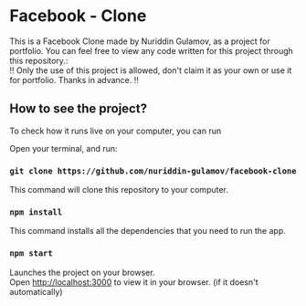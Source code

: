 # Facebook - Clone

This is a Facebook Clone made by Nuriddin Gulamov, as a project for portfolio.
You can feel free to view any code written for this project through this repository.:\
‼️ Only the use of this project is allowed, don't claim it as your own or use it for portfolio. Thanks in advance. ‼️

## How to see the project?

To check how it runs live on your computer, you can run

Open your terminal, and run:

### `git clone https://github.com/nuriddin-gulamov/facebook-clone`

This command will clone this repository to your computer.

### `npm install`

This command installs all the dependencies that you need to run the app.

### `npm start`

Launches the project on your browser.\
Open [http://localhost:3000](http://localhost:3000) to view it in your browser. (if it doesn't automatically)